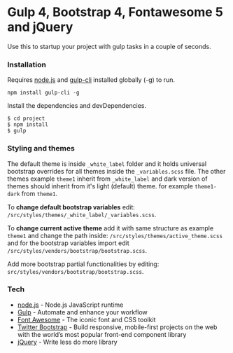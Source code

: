 # Gulp 4, Bootstrap 4, Fontawesome 5 and jQuery

Use this to startup your project with gulp tasks in a couple of seconds.

### Installation

Requires [node.js](https://nodejs.org/) and [gulp-cli](https://www.npmjs.com/package/gulp-cli) installed globally (-g) to run.

```
npm install gulp-cli -g
```

Install the dependencies and devDependencies.

```
$ cd project
$ npm install
$ gulp
```

### Styling and themes

The default theme is inside `_white_label` folder and it holds universal bootstrap overrides for all themes inside the `_variables.scss` file. The other themes example `theme1` inherit from `_white_label` and dark version of themes should inherit from it's light (default) theme. for example `theme1-dark` from `theme1`.

To **change default bootstrap variables** edit: `/src/styles/themes/_white_label/_variables.scss`.

To **change current active theme** add it with same structure as example `theme1` and change the path inside: `/src/styles/themes/active_theme.scss` and for the bootstrap variables import edit `/src/styles/vendors/bootstrap/bootstrap.scss`.

Add more bootstrap partial functionalities by editing: `src/styles/vendors/bootstrap/bootstrap.scss`.

### Tech

- [node.js](https://nodejs.org) - Node.js JavaScript runtime
- [Gulp](https://gulpjs.com/) - Automate and enhance your workflow
- [Font Awesome](http://fontawesome.io/) - The iconic font and CSS toolkit
- [Twitter Bootstrap](https://getbootstrap.com/) - Build responsive, mobile-first projects on the web with the world’s most popular front-end component library
- [jQuery](https://jquery.com/) - Write less do more library
